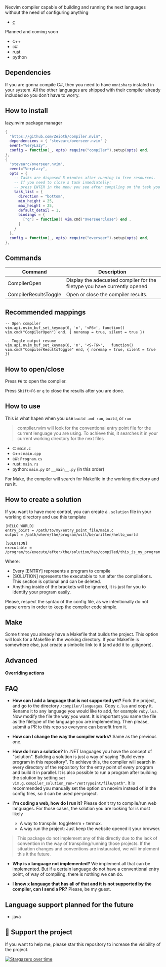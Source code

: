 Neovim compiler capable of building and running the next languages without the need of configuring anything

* [c](https://github.com/Zeioth/compiler.nvim/blob/main/lua/compiler/languages/c.lua)

Planned and coming soon

* c++
* c#
* rust
* python

## Dependencies
If you are gonna compile C#, then you need to have `omnisharp` instaled in your system. All the other languages are shipped with their compiler already included so you don't have to worry.

## How to install
lazy.nvim package manager
```lua
{
  "https://github.com/Zeioth/compiler.nvim",
  dependenciens = { "stevearc/overseer.nvim" }
  event="VeryLazy",
  config = function(_, opts) require("compiler").setup(opts) end,
},
{
  "stevearc/overseer.nvim",
  event="VeryLazy",
  opts = {
    -- Tasks are disposed 5 minutes after running to free resources.
    -- If you need to close a task inmediatelly:
    -- press ENTER in the menu you see after compiling on the task you want to close.
    task_list = {
      direction = "bottom",
      min_height = 25,
      max_height = 25,
      default_detail = 1,
      bindings = {
        ["q"] = function() vim.cmd("OverseerClose") end ,
      }
    }
  },
  config = function(_, opts) require("overseer").setup(opts) end,
},
```

## Commands

| Command | Description|
|--|--|
| CompilerOpen | Display the adecuated compiler for the filetype you have currently opened |
| CompilerResultsToggle | Open or close the compiler results. |

## Recommended mappings

```
-- Open compiler
vim.api.nvim_buf_set_keymap(0, 'n', '<F6>', function() vim.cmd("CompilerOpen") end, { noremap = true, silent = true })

-- Toggle output resume
vim.api.nvim_buf_set_keymap(0, 'n', '<S-F6>',   function() vim.cmd("CompilerResultsToggle" end, { noremap = true, silent = true })
```

## How to open/close
Press `F6` to open the compiler.

Press `Shift+F6` or `q` to close the results after you are done.

## How to use
This is what hapen when you use `build and run`, `build`, or `run`

> compiler.nvim will look for the conventional entry point file for the current lenguage you are using. To achieve this, it searches it in your current working directory for the next files

  * c: `main.c`
  * c++: `main.cpp`
  * c#: `Program.cs`
  * rust: `main.rs`
  * python: `main.py` or `__main__.py` (in this order)

For Make, the compiler will search for Makefile in the working directory and run it.

## How to create a solution
If you want to have more control, you can create a `.solution` file in your working directory and use this template 

```
[HELLO_WORLD]
entry_point = /path/to/my/entry_point_file/main.c
output = /path/where/the/program/will/be/written/hello_world

[SOLUTION]
executable = /program/to/execute/after/the/solution/has/compiled/this_is_my_program
```

Where:

* Every [ENTRY] represents a program to compile
* [SOLUTION] represents the executable to run after the compilations. This section is optional and can be deleted.
* Anything inside of the brackets will be ignored, it is just for you to identify your program easily.

Please, respect the syntax of the config file, as we intentionally do not parse errors in order to keep the compiler code simple.

## Make
Some times you already have a Makefile that builds the project. This option will look for a Makefile in the working directory. If your Makefile is somewhere else, just create a simbolic link to it (and add it to .gitignore).



## Advanced


#### Overriding actions


## FAQ

* **How can I add a language that is not supported yet?** Fork the project, and go to the directory `/compiler/languages`. Copy `c.lua` and copy it. Rename it to any language you would like to add, for example `ruby.lua`. Now modify the file the way you want. It is important you name the file as the filetype of the language you are implementing. Then please, submit a PR to this repo so everyone can benefit from it.
* **How can I change the way the compiler works?** Same as the previous one.
* **How do I run a solution?** In .NET languages you have the concept of "solution". Building a solution is just a way of saying "Build every program in this repository". To achieve this, the compiler will search in every directory of the repository for the entry point of every program and build it in parallel. It is also possible to run a program after building the solution by setting `set vim.g.compiler_solution_run="/entrypoint/file/path"`. It is recommended you manually set the option on neovim instead of in the config files, so it can be used per-project.

* **I'm coding a web, how do I run it?** Please don't try to compile/run web languages. For those cases, the solution you are looking for is most likely

  * A way to transpile: toggleterm + termux.
  * A way run the project: Just keep the website opened it your browser.
  
 > This package do not implement any of this directly due to the lack of convention in the way of transpiling/running those projects. If the situation changes and conventions are instaurated, we will implement this it the future.

* **Why is x language not implemented?** We implement all that can be implemented. But if a certain language do not have a conventional entry point, of way of compiling, there is nothing we can do.

* **I know x language that has all of that and it is not supported by the compiler, can I send a PR?** Please, be my guest.

## Language support planned for the future

* java

## 🌟 Support the project
If you want to help me, please star this repository to increase the visibility of the project.

[![Stargazers over time](https://starchart.cc/Zeioth/compiler.nvim.svg)](https://starchart.cc/Zeioth/compiler.nvim)
